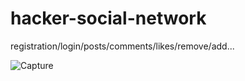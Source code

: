 # hacker-social-network
registration/login/posts/comments/likes/remove/add...

![Capture](https://user-images.githubusercontent.com/93679996/176432250-b21f54a3-7ffb-434d-84ee-dc017689d600.JPG)
